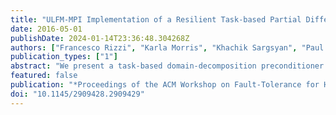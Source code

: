 ```yaml
---
title: "ULFM-MPI Implementation of a Resilient Task-based Partial Differential Equations Preconditioner"
date: 2016-05-01
publishDate: 2024-01-14T23:36:48.304268Z
authors: ["Francesco Rizzi", "Karla Morris", "Khachik Sargsyan", "Paul Mycek", "Cosmin Safta", "Bert Debusschere", "Olivier Le Maı̂tre", "Omar Knio"]
publication_types: ["1"]
abstract: "We present a task-based domain-decomposition preconditioner for partial differential equations (PDEs) resilient to silent data corruption (SDC) and hard faults. The algorithm exploits a reformulation of the PDE as a sampling problem, followed by a regression-based solution update that is resilient to SDC. We adopt a server-client model implemented using the User Level Fault Mitigation MPI (MPI-ULFM). All state information is held by the servers, while clients only serve as computational units. The task-based nature of the algorithm and the capabilities of ULFM are complemented at the algorithm level to support missing tasks, making the application resilient to hard faults affecting the clients. Weak and strong scaling tests up to ~115k cores show an excellent performance of the application with efficiencies above 90%, demonstrating the suitability to run at large scale. We demonstrate the resilience of the application for a 2D elliptic PDE by injecting SDC using a random single bit-flip model, and hard faults in the form of clients crashing. We show that in all cases, the application converges to the right solution. We analyze the overhead caused by the faults, and show that, for the test problem considered, the overhead incurred due to SDC is minimal compared to that from the hard faults."
featured: false
publication: "*Proceedings of the ACM Workshop on Fault-Tolerance for HPC at Extreme Scale*"
doi: "10.1145/2909428.2909429"
---
```


